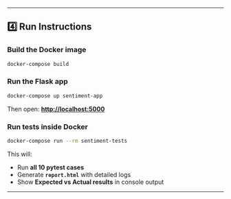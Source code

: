 ---

## **4️⃣ Run Instructions**

### **Build the Docker image**

```bash
docker-compose build
```

### **Run the Flask app**

```bash
docker-compose up sentiment-app
```

Then open: **[http://localhost:5000](http://localhost:5000)**

### **Run tests inside Docker**

```bash
docker-compose run --rm sentiment-tests
```

This will:

* Run **all 10 pytest cases**
* Generate **`report.html`** with detailed logs
* Show **Expected vs Actual results** in console output

---